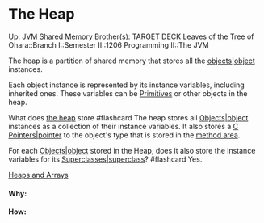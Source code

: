 # The Heap

Up: [JVM Shared Memory](jvm_shared_memory)
Brother(s):
TARGET DECK
Leaves of the Tree of Ohara::Branch I::Semester II::1206 Programming II::The JVM

The heap is a partition of shared memory that stores all the [objects|object](objects|object) instances.

Each object instance is represented by its instance variables, including inherited ones. These variables can be [Primitives](primitives) or other objects in the heap.

What does [the heap](the_heap) store #flashcard 
The heap stores all [Objects|object](objects|object) instances as a collection of their instance variables.
It also stores a [C Pointers|pointer](c_pointers|pointer) to the object's type that is stored in the [method area](method_area).
<!--ID: 1707422508915-->

For each [Objects|object](objects|object) stored in the Heap, does it also store the instance variables for its [Superclasses|superclass](superclasses|superclass)? #flashcard 
Yes.
<!--ID: 1716280374977-->



[Heaps and Arrays](heaps_and_arrays)






































#### Why:
#### How:









